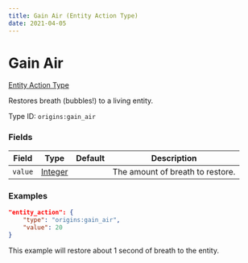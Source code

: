 ```yaml
---
title: Gain Air (Entity Action Type)
date: 2021-04-05
---
```


# Gain Air

[Entity Action Type](../entity_action_types.md)

Restores breath (bubbles!) to a living entity.

Type ID: `origins:gain_air`


### Fields

Field  | Type | Default | Description
-------|------|---------|-------------
`value` | [Integer](../data_types/integer.md) |  | The amount of breath to restore.


### Examples

```json
"entity_action": {
    "type": "origins:gain_air",
    "value": 20
}
```

This example will restore about 1 second of breath to the entity.
